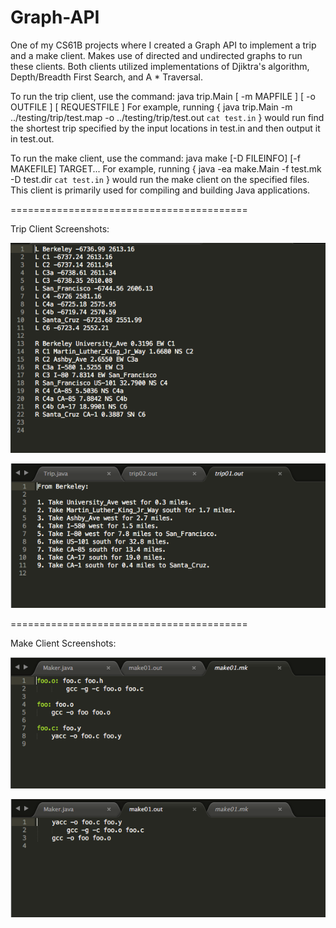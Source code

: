 # Graph-API
One of my CS61B projects where I created a Graph API to implement a trip and a make client.
Makes use of directed and undirected graphs to run these clients. Both clients utilized implementations
of Djiktra's algorithm, Depth/Breadth First Search, and A * Traversal.

To run the trip client, use the command: java trip.Main [ -m MAPFILE ] [ -o OUTFILE ] [ REQUESTFILE ]
For example, running { java trip.Main -m ../testing/trip/test.map -o ../testing/trip/test.out `cat test.in` }
would run find the shortest trip specified by the input locations in test.in and then output it in test.out.

To run the make client, use the command: java make [-D FILEINFO] [-f MAKEFILE] TARGET...
For example, running { java -ea make.Main -f test.mk -D test.dir `cat test.in` } would run the make client
on the specified files. This client is primarily used for compiling and building Java applications.

=========================================

Trip Client Screenshots:

![Alt text](trip_Map.png)

![Alt text](trip_Out.png)

=========================================

Make Client Screenshots:

![Alt text](make_Mk.png)

![Alt text](make_Out.png)
